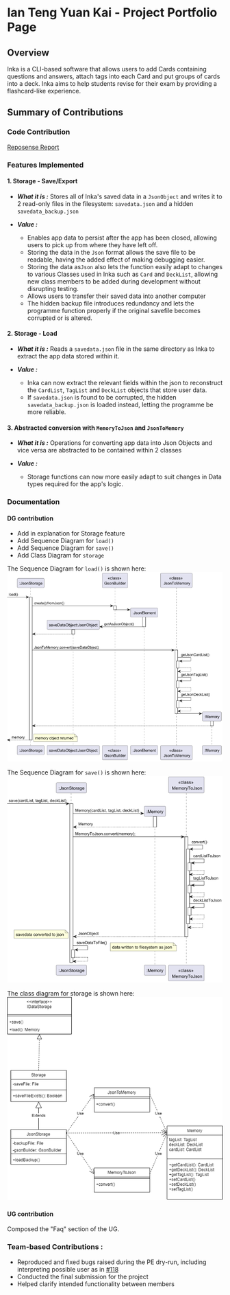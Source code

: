 # Ian Teng Yuan Kai - Project Portfolio Page

## Overview

Inka is a CLI-based software that allows users to add Cards containing questions and answers, attach tags into each Card
and put groups of cards into a deck. Inka aims to help students revise for their exam by providing a flashcard-like
experience.

## Summary of Contributions

### Code Contribution
[Reposense Report](https://nus-cs2113-ay2223s2.github.io/tp-dashboard/?search=&sort=groupTitle&sortWithin=title&timeframe=commit&mergegroup=&groupSelect=groupByRepos&breakdown=true&checkedFileTypes=docs~functional-code~test-code~other&since=2023-02-17&tabOpen=true&zFR=false&tabType=authorship&tabAuthor=iantenkai&tabRepo=AY2223S2-CS2113-F10-1%2Ftp%5Bmaster%5D&authorshipIsMergeGroup=false&authorshipFileTypes=docs~functional-code~test-code~other&authorshipIsBinaryFileTypeChecked=false&authorshipIsIgnoredFilesChecked=false)


### Features Implemented

#### 1. Storage - Save/Export

- ***What it is :***
  Stores all of Inka's saved data in a `JsonObject` and writes it to 2 read-only files in the filesystem: `savedata.json` and a hidden `savedata_backup.json`

- ***Value :***
  - Enables app data to persist after the app has been closed, allowing users to pick up from where they have left off.
  - Storing the data in the `Json` format allows the save file to be readable, having the added effect of making debugging easier. 
  - Storing the data as`Json` also lets the function easily adapt to changes to various Classes used in Inka such as `Card` and `DeckList`, allowing new class members to be added during development without disrupting testing.
  - Allows users to transfer their saved data into another computer
  - The hidden backup file introduces redundancy and lets the programme function properly if the original savefile becomes corrupted or is altered.

#### 2. Storage - Load

- ***What it is :***
  Reads a `savedata.json` file in the same directory as Inka to extract the app data stored within it.

- ***Value :***
  - Inka can now extract the relevant fields within the json to reconstruct the `CardList`, `TagList` and `DeckList` objects that store user data.
  - If `savedata.json` is found to be corrupted, the hidden `savedata_backup.json` is loaded instead, letting the programme be more reliable.
#### 3. Abstracted conversion with `MemoryToJson` and `JsonToMemory`

- ***What it is :***
  Operations for converting app data into Json Objects and vice versa are abstracted to be contained within 2 classes

- ***Value :***
    - Storage functions can now more easily adapt to suit changes in Data types required for the app's logic.

    



### Documentation

#### DG contribution

- Add in explanation for Storage feature
- Add Sequence Diagram for `load()`
- Add Sequence Diagram for `save()`
- Add Class Diagram for `storage`

The Sequence Diagram for `load()` is shown here:
![load sequence diagram](../img/LoadSequence.PNG)

The Sequence Diagram for `save()` is shown here:
![save sequence diagram](../img/SaveSequence.PNG)

The class diagram for storage is shown here:
![Storage Class Diagram](../img/StorageClass.png)

#### UG contribution

Composed the "Faq" section of the UG.

### Team-based Contributions :
- Reproduced and fixed bugs raised during the PE dry-run, including interpreting possible user as in [#118](https://github.com/AY2223S2-CS2113-F10-1/tp/issues/118)
- Conducted the final submission for the project
- Helped clarify intended functionality between members









